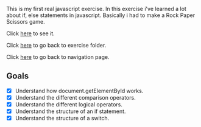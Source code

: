 This is my first real javascript exercise. In this exercise i've learned a lot about if, else statements in javascript. Basically i had to make a Rock Paper Scissors game.

Click [here](https://scenoxmans.github.io/learning-front-end/exercises/1.javascript/2.conditions/) to see it.

Click [here](https://github.com/scenoxmans/learning-front-end/tree/master/exercises/1.javascript) to go back to exercise folder.

Click [here](https://scenoxmans.github.io/learning-frontend/) to go back to navigation page.


## Goals
- [x] Understand how document.getElementById works.
- [x] Understand the different comparison operators.
- [x] Understand the different logical operators.
- [x] Understand the structure of an if statement.
- [x] Understand the structure of a switch. 
